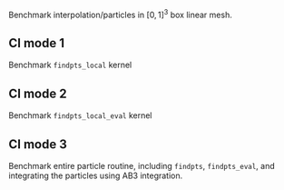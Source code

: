 Benchmark interpolation/particles in $[0,1]^3$ box linear mesh.


## CI mode 1
Benchmark `findpts_local` kernel

## CI mode 2
Benchmark `findpts_local_eval` kernel

## CI mode 3
Benchmark entire particle routine, including `findpts`, `findpts_eval`, and integrating the particles using AB3 integration.
